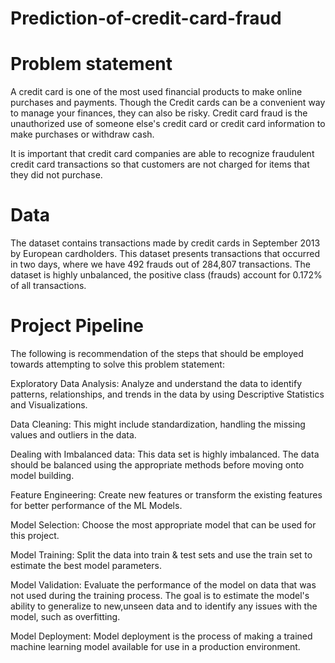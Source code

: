 # Prediction-of-credit-card-fraud
# Problem statement
A credit card is one of the most used financial products to make online purchases and payments. Though the Credit cards can be a convenient way to manage your finances, they can also be risky. Credit card fraud is the unauthorized use of someone else's credit card or credit card information to make purchases or withdraw cash.

It is important that credit card companies are able to recognize fraudulent credit card transactions so that customers are not charged for items that they did not purchase. 

# Data 

The dataset contains transactions made by credit cards in September 2013 by European cardholders. This dataset presents transactions that occurred in two days, where we have 492 frauds out of 284,807 transactions. The dataset is highly unbalanced, the positive class (frauds) account for 0.172% of all transactions.

# Project Pipeline
The following is recommendation of the steps that should be employed towards attempting to solve this problem statement:

   Exploratory Data Analysis: Analyze and understand the data to identify patterns, relationships, and trends in the data by using 
   Descriptive Statistics and Visualizations. 
		
   Data Cleaning: This might include standardization, handling the missing values and outliers in the data. 
  
   Dealing with Imbalanced data: This data set is highly imbalanced. The data should be balanced using the appropriate methods before moving 
   onto model building.
  
   Feature Engineering: Create new features or transform the existing features for better performance of the ML Models. 
  
   Model Selection: Choose the most appropriate model that can be used for this project. 
  
   Model Training: Split the data into train & test sets and use the train set to estimate the best model parameters. 
  
   Model Validation: Evaluate the performance of the model on data that was not used during the training process. The goal is to estimate 
   the model's ability to generalize to new,unseen data and to identify any issues with the model, such as overfitting. 
		 
   Model Deployment: Model deployment is the process of making a trained machine learning model available for use in a production 
    environment. 


